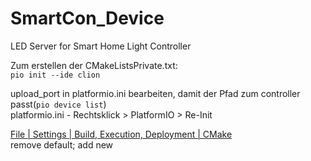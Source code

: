 # SmartCon_Device
LED Server for Smart Home Light Controller

Zum erstellen der CMakeListsPrivate.txt:<br />
``pio init --ide clion``

upload_port in platformio.ini bearbeiten, damit der Pfad zum controller passt(`pio device list`)<br />
platformio.ini - Rechtsklick > PlatformIO > Re-Init

[File | Settings | Build, Execution, Deployment | CMake](jetbrains://CLion/settings?name=Build%2C+Execution%2C+Deployment--CMake)<br />
remove default; add new